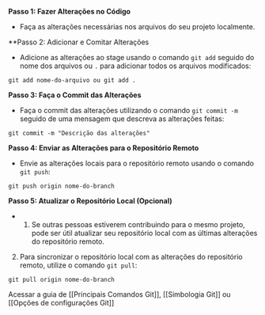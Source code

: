 **Passo 1:  Fazer Alterações no Código**

- Faça as alterações necessárias nos arquivos do seu projeto localmente.

**Passo 2: Adicionar e Comitar Alterações

- Adicione as alterações ao stage usando o comando `git add` seguido do nome dos arquivos ou `.` para adicionar todos os arquivos modificados:

```
git add nome-do-arquivo ou git add .
```

**Passo 3: Faça o Commit das Alterações**

- Faça o commit das alterações utilizando o comando `git commit -m` seguido de uma mensagem que descreva as alterações feitas:

```
git commit -m "Descrição das alterações"
```

**Passo 4: Enviar as Alterações para o Repositório Remoto**

- Envie as alterações locais para o repositório remoto usando o comando `git push`:

```
git push origin nome-do-branch
```

**Passo 5: Atualizar o Repositório Local (Opcional)**

- 1. Se outras pessoas estiverem contribuindo para o mesmo projeto, pode ser útil atualizar seu repositório local com as últimas alterações do repositório remoto.
2. Para sincronizar o repositório local com as alterações do repositório remoto, utilize o comando `git pull`:

```
git pull origin nome-do-branch
```

Acessar a guia de [[Principais Comandos Git]], [[Simbologia Git]] ou [[Opções de configurações Git]]